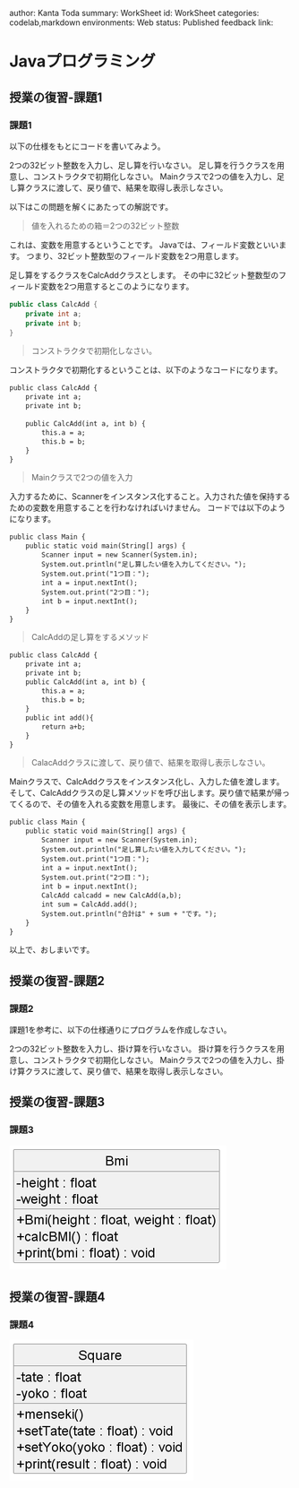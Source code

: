 author: Kanta Toda
summary: WorkSheet
id: WorkSheet
categories: codelab,markdown
environments: Web
status: Published
feedback link: 
# Javaプログラミング

## 授業の復習-課題1

### 課題1

以下の仕様をもとにコードを書いてみよう。

2つの32ビット整数を入力し、足し算を行いなさい。
足し算を行うクラスを用意し、コンストラクタで初期化しなさい。
Mainクラスで2つの値を入力し、足し算クラスに渡して、戻り値で、結果を取得し表示しなさい。

以下はこの問題を解くにあたっての解説です。

> 値を入れるための箱＝2つの32ビット整数

これは、変数を用意するということです。
Javaでは、フィールド変数といいます。
つまり、32ビット整数型のフィールド変数を2つ用意します。

足し算をするクラスをCalcAddクラスとします。
その中に32ビット整数型のフィールド変数を2つ用意するとこのようになります。

```CalcAdd.java
public class CalcAdd {
    private int a;
    private int b;    
}
```

> コンストラクタで初期化しなさい。

コンストラクタで初期化するということは、以下のようなコードになります。

```
public class CalcAdd {
    private int a;
    private int b;

    public CalcAdd(int a, int b) {
        this.a = a;
        this.b = b;
    }
}
```

> Mainクラスで2つの値を入力

入力するために、Scannerをインスタンス化すること。入力された値を保持するための変数を用意することを行わなければいけません。
コードでは以下のようになります。

```
public class Main {
    public static void main(String[] args) {
        Scanner input = new Scanner(System.in);
        System.out.println("足し算したい値を入力してください。");
        System.out.print("1つ目：");
        int a = input.nextInt();
        System.out.print("2つ目：");
        int b = input.nextInt();
    }
}
```

> CalcAddの足し算をするメソッド

```
public class CalcAdd {
    private int a;
    private int b;
    public CalcAdd(int a, int b) {
        this.a = a;
        this.b = b;
    }
    public int add(){
        return a+b;
    }
}
```

> CalacAddクラスに渡して、戻り値で、結果を取得し表示しなさい。

Mainクラスで、CalcAddクラスをインスタンス化し、入力した値を渡します。
そして、CalcAddクラスの足し算メソッドを呼び出します。戻り値で結果が帰ってくるので、その値を入れる変数を用意します。
最後に、その値を表示します。

```
public class Main {
    public static void main(String[] args) {
        Scanner input = new Scanner(System.in);
        System.out.println("足し算したい値を入力してください。");
        System.out.print("1つ目：");
        int a = input.nextInt();
        System.out.print("2つ目：");
        int b = input.nextInt();
        CalcAdd calcadd = new CalcAdd(a,b);
        int sum = CalcAdd.add();
        System.out.println("合計は" + sum + "です。");
    }
}
```

以上で、おしまいです。

## 授業の復習-課題2

### 課題2

課題1を参考に、以下の仕様通りにプログラムを作成しなさい。

2つの32ビット整数を入力し、掛け算を行いなさい。
掛け算を行うクラスを用意し、コンストラクタで初期化しなさい。
Mainクラスで2つの値を入力し、掛け算クラスに渡して、戻り値で、結果を取得し表示しなさい。

## 授業の復習-課題3

### 課題3

![BMIのクラス図](WorkSheet/img/BMI.png) 

## 授業の復習-課題4

### 課題4

![Squareのクラス図](WorkSheet/img/Square.png) 



